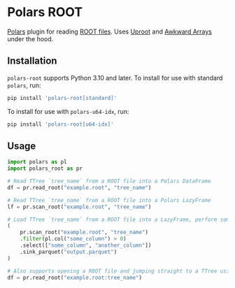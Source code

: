 # Polars ROOT #

[Polars](https://pola.rs/) plugin for reading [ROOT files](https://root.cern/).
Uses [Uproot](https://github.com/scikit-hep/uproot5) and [Awkward Arrays](https://github.com/scikit-hep/awkward) under the hood.

## Installation ##

`polars-root` supports Python 3.10 and later.
To install for use with standard `polars`, run:

```bash
pip install 'polars-root[standard]'
```

To install for use with `polars-u64-idx`, run:

```bash
pip install 'polars-root[u64-idx]'
```

## Usage ##
```python
import polars as pl
import polars_root as pr

# Read TTree `tree_name` from a ROOT file into a Polars DataFrame
df = pr.read_root("example.root", "tree_name")

# Read TTree `tree_name` from a ROOT file into a Polars LazyFrame
lf = pr.scan_root("example.root", "tree_name")

# Load TTree `tree_name` from a ROOT file into a LazyFrame, perform some operations, and then sink to parquet
(
    pr.scan_root("example.root", "tree_name")
    .filter(pl.col("some_column") > 0)
    .select(["some_column", "another_column"])
    .sink_parquet("output.parquet")
)

# Also supports opening a ROOT file and jumping straight to a TTree using a colon, as in Uproot:
df = pr.read_root("example.root:tree_name")
```